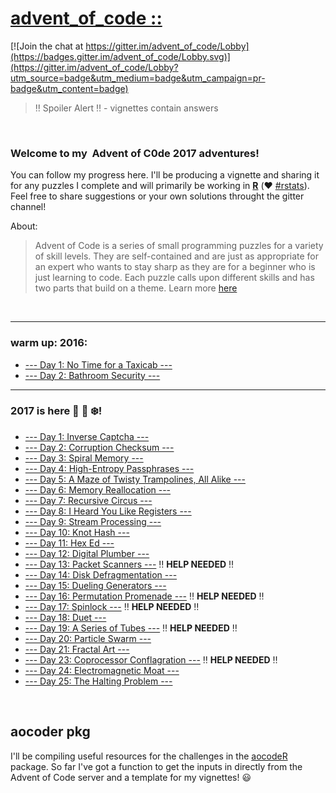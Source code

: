 # [advent_of_code ::](https://adventofcode.com/)

[![Join the chat at https://gitter.im/advent_of_code/Lobby](https://badges.gitter.im/advent_of_code/Lobby.svg)](https://gitter.im/advent_of_code/Lobby?utm_source=badge&utm_medium=badge&utm_campaign=pr-badge&utm_content=badge)

> ‼️ Spoiler Alert ‼️ - vignettes contain answers


<br>

### Welcome to my  **Advent of C0de 2017** adventures! 
You can follow my progress here. I'll be producing a vignette and sharing it for any puzzles I complete and will primarily be working in [**R**](https://www.r-project.org/) (❤️ [#rstats](https://twitter.com/search?q=%23rstats&src=tyah)). Feel free to share suggestions or your own solutions throught the gitter channel!


About:
> Advent of Code is a series of small programming puzzles for a variety of skill levels. They are self-contained and are just as appropriate for an expert who wants to stay sharp as they are for a beginner who is just learning to code. Each puzzle calls upon different skills and has two parts that build on a theme. Learn more [here](https://adventofcode.com/2017/about)

<br>

***

### warm up: 2016: 

- [--- Day 1: No Time for a Taxicab ---](http://annakrystalli.me/advent_of_code/puzzles/warm-up_2016ex.nb.html)
- [--- Day 2: Bathroom Security ---](http://annakrystalli.me/advent_of_code/puzzles/Day2_16.html)

***

### 2017 is here 🎄 🎅 ❄️!

- [--- Day 1: Inverse Captcha ---](http://annakrystalli.me/advent_of_code/puzzles/Day1_17.html)
- [--- Day 2: Corruption Checksum ---](http://annakrystalli.me/advent_of_code/puzzles/Day2_17.html)
- [--- Day 3: Spiral Memory ---](http://annakrystalli.me/advent_of_code/puzzles/Day3_17.html)
- [--- Day 4: High-Entropy Passphrases ---](http://annakrystalli.me/advent_of_code/puzzles/Day4_17.html)
- [--- Day 5: A Maze of Twisty Trampolines, All Alike ---](http://annakrystalli.me/advent_of_code/puzzles/Day5_17.html)
- [--- Day 6: Memory Reallocation ---](http://annakrystalli.me/advent_of_code/puzzles/Day6_17.html)
- [--- Day 7: Recursive Circus ---](http://annakrystalli.me/advent_of_code/puzzles/Day7_17.html)
- [--- Day 8: I Heard You Like Registers ---](http://annakrystalli.me/advent_of_code/puzzles/Day8_17.nb.html)
- [--- Day 9: Stream Processing ---](http://annakrystalli.me/advent_of_code/puzzles/Day9_17.nb.html)
- [--- Day 10: Knot Hash ---](http://annakrystalli.me/advent_of_code/puzzles/Day10_17.nb.html)
- [--- Day 11: Hex Ed ---](http://annakrystalli.me/advent_of_code/puzzles/Day11_17.html)
- [--- Day 12: Digital Plumber ---](http://annakrystalli.me/advent_of_code/puzzles/Day12_17.nb.html)
- [--- Day 13: Packet Scanners ---](http://annakrystalli.me/advent_of_code/puzzles/Day13_17.nb.html) ‼️ **HELP NEEDED** ‼️
- [--- Day 14: Disk Defragmentation ---](http://annakrystalli.me/advent_of_code/puzzles/Day14_17.nb.html)
- [--- Day 15: Dueling Generators ---](http://annakrystalli.me/advent_of_code/puzzles/Day15_17.nb.html)
- [--- Day 16: Permutation Promenade ---](http://annakrystalli.me/advent_of_code/puzzles/Day16_17.nb.html) ‼️ **HELP NEEDED** ‼️
- [--- Day 17: Spinlock ---](http://annakrystalli.me/advent_of_code/puzzles/Day18_17.nb.html) ‼️ **HELP NEEDED** ‼️
- [--- Day 18: Duet ---](http://annakrystalli.me/advent_of_code/puzzles/Day19_17.nb.html)
- [--- Day 19: A Series of Tubes ---](http://annakrystalli.me/advent_of_code/puzzles/Day13_17.nb.html) ‼️ **HELP NEEDED** ‼️
- [--- Day 20: Particle Swarm ---](http://annakrystalli.me/advent_of_code/puzzles/Day20_17.nb.html)
- [--- Day 21: Fractal Art ---](http://annakrystalli.me/advent_of_code/puzzles/Day21_17.nb.html)
- [--- Day 23: Coprocessor Conflagration ---](http://annakrystalli.me/advent_of_code/puzzles/Day23_17.nb.html) ‼️ **HELP NEEDED** ‼️
- [--- Day 24: Electromagnetic Moat ---](http://annakrystalli.me/advent_of_code/puzzles/Day24_17.nb.html)
- [--- Day 25: The Halting Problem ---](http://annakrystalli.me/advent_of_code/puzzles/Day25_17.nb.html)

<br>


## aocoder pkg

I'll be compiling useful resources for the challenges in the [aocodeR](https://github.com/annakrystalli/aocodeR) package. So far I've got a function to get the inputs in directly from the Advent of Code server and a template for my vignettes! 😃
